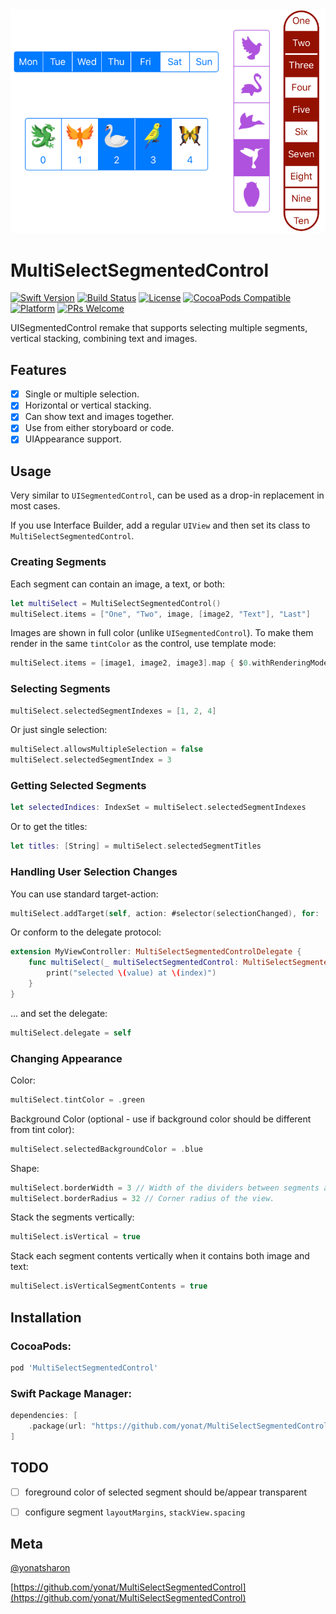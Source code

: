 <img src="Screenshots/MultiSelectSegmentedControl.png">

# MultiSelectSegmentedControl

[![Swift Version][swift-image]][swift-url]
[![Build Status][travis-image]][travis-url]
[![License][license-image]][license-url]
[![CocoaPods Compatible](https://img.shields.io/cocoapods/v/MultiSelectSegmentedControl.svg)](https://img.shields.io/cocoapods/v/MultiSelectSegmentedControl.svg)  
[![Platform](https://img.shields.io/cocoapods/p/MultiSelectSegmentedControl.svg?style=flat)](http://cocoapods.org/pods/MultiSelectSegmentedControl)
[![PRs Welcome](https://img.shields.io/badge/PRs-welcome-brightgreen.svg?style=flat-square)](http://makeapullrequest.com)

UISegmentedControl remake that supports selecting multiple segments, vertical stacking, combining text and images.

## Features

- [x] Single or multiple selection.
- [x] Horizontal or vertical stacking.
- [x] Can show text and images together.
- [x] Use from either storyboard or code.
- [x] UIAppearance support.

## Usage

Very similar to `UISegmentedControl`, can be used as a drop-in replacement in most cases.

If you use Interface Builder, add a regular `UIView` and then set its class to `MultiSelectSegmentedControl`.

### Creating Segments

Each segment can contain an image, a text, or both:

```swift
let multiSelect = MultiSelectSegmentedControl()
multiSelect.items = ["One", "Two", image, [image2, "Text"], "Last"]
```

Images are shown in full color (unlike `UISegmentedControl`). To make them render in the same `tintColor` as the control, use template mode:

```swift
multiSelect.items = [image1, image2, image3].map { $0.withRenderingMode(.alwaysTemplate) }
```

### Selecting Segments

```swift
multiSelect.selectedSegmentIndexes = [1, 2, 4]
```

Or just single selection:

```swift
multiSelect.allowsMultipleSelection = false
multiSelect.selectedSegmentIndex = 3
```

### Getting Selected Segments

```swift
let selectedIndices: IndexSet = multiSelect.selectedSegmentIndexes
```

Or to get the titles:

```swift
let titles: [String] = multiSelect.selectedSegmentTitles
```

### Handling User Selection Changes

You can use standard target-action:

```swift
multiSelect.addTarget(self, action: #selector(selectionChanged), for: .valueChanged)
```

Or conform to the delegate protocol:

```swift
extension MyViewController: MultiSelectSegmentedControlDelegate {
    func multiSelect(_ multiSelectSegmentedControl: MultiSelectSegmentedControl, didChange value: Bool, at index: Int) {
        print("selected \(value) at \(index)")
    }
}
```

... and set the delegate:

```swift
multiSelect.delegate = self
```

### Changing Appearance

Color:

```swift
multiSelect.tintColor = .green
```

Background Color (optional - use if background color should be different from tint color):

```swift
multiSelect.selectedBackgroundColor = .blue
```

Shape:

```swift
multiSelect.borderWidth = 3 // Width of the dividers between segments and the border around the view.
multiSelect.borderRadius = 32 // Corner radius of the view.
```

Stack the segments vertically:

```swift
multiSelect.isVertical = true
```

Stack each segment contents vertically when it contains both image and text:

```swift
multiSelect.isVerticalSegmentContents = true
```

## Installation

### CocoaPods:

```ruby
pod 'MultiSelectSegmentedControl'
```

### Swift Package Manager:

```swift
dependencies: [
    .package(url: "https://github.com/yonat/MultiSelectSegmentedControl", from: "2.1.1")
]
```

## TODO

- [ ] foreground color of selected segment should be/appear transparent
- [ ] configure segment `layoutMargins`, `stackView.spacing`


## Meta

[@yonatsharon](https://twitter.com/yonatsharon)

[https://github.com/yonat/MultiSelectSegmentedControl](https://github.com/yonat/MultiSelectSegmentedControl)

[swift-image]:https://img.shields.io/badge/swift-5.0-orange.svg
[swift-url]: https://swift.org/
[license-image]: https://img.shields.io/badge/License-MIT-blue.svg
[license-url]: LICENSE.txt
[travis-image]: https://img.shields.io/travis/dbader/node-datadog-metrics/master.svg?style=flat-square
[travis-url]: https://travis-ci.org/dbader/node-datadog-metrics
